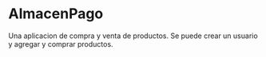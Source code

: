 # AlmacenPago
Una aplicacion de compra y venta de productos. Se puede crear un usuario y agregar y comprar productos.
